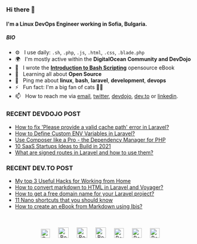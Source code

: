 ### Hi there 👋

#### I'm a Linux DevOps Engineer working in Sofia, Bulgaria.

##### BIO

- ⚙️&nbsp;&nbsp; I use daily: `.sh`, `.php`, `.js`, `.html`, `.css`, `.blade.php`
- 🌍&nbsp;&nbsp; I'm mostly active within the **DigitalOcean Community and DevDojo**
- 📘&nbsp;&nbsp; I wrote the **[Introduction to Bash Scripting](https://github.com/bobbyiliev/introduction-to-bash-scripting)** opensource eBook
- 🌱&nbsp;&nbsp; Learning all about **Open Source**
- 💬&nbsp;&nbsp; Ping me about **linux**, **bash**, **laravel**, **development**, **devops**
- ⚡️&nbsp;&nbsp; Fun fact: I'm a big fan of cats 🐱‍💻
- 📫&nbsp;&nbsp; How to reach me via [email], [twitter], [devdojo], [dev.to] or [linkedin].

### RECENT DEVDOJO POST

<!-- DEVDOJO:START -->
- [How to fix &#039;Please provide a valid cache path&#039; error in Laravel?](https://devdojo.com/bobbyiliev/how-to-fix-please-provide-a-valid-cache-path-error-in-laravel)
- [How to Define Custom ENV Variables in Laravel?](https://devdojo.com/bobbyiliev/how-to-define-custom-env-variables-in-laravel)
- [Use Composer like a Pro - the Dependency Manager for PHP](https://devdojo.com/bobbyiliev/use-composer-like-a-pro-the-dependency-manager-for-php)
- [10 SaaS Startups Ideas to Build in 2021](https://devdojo.com/bobbyiliev/10-saas-startups-ideas-to-build-in-2021)
- [What are signed routes in Laravel and how to use them?](https://devdojo.com/bobbyiliev/what-are-signed-routes-in-laravel-and-how-to-use-them)
<!-- DEVDOJO:END -->

### RECENT DEV.TO POST
<!-- BLOG-POST-LIST:START -->
- [My top 3 Useful Hacks for Working from Home](https://dev.to/bobbyiliev/my-top-3-useful-hacks-for-working-from-home-2im8)
- [How to convert markdown to HTML in Laravel and Voyager?](https://dev.to/bobbyiliev/how-to-convert-markdown-to-html-in-laravel-and-voyager-1g0m)
- [How to get a free domain name for your Laravel project?](https://dev.to/bobbyiliev/how-to-get-a-free-domain-name-for-your-laravel-project-2984)
- [11 Nano shortcuts that you should know](https://dev.to/bobbyiliev/11-nano-shortcuts-that-you-should-know-2od5)
- [How to create an eBook from Markdown using Ibis?](https://dev.to/bobbyiliev/how-to-create-an-ebook-from-markdown-using-ibis-keg)
<!-- BLOG-POST-LIST:END -->


<p align="center">
<br><br>
<a href="https://dev.to/bobbyiliev"> 
<img src="https://d2fltix0v2e0sb.cloudfront.net/dev-badge.svg" alt="Bobby Iliev dev to profile" width="24px"/></a>
&emsp;
<a href= "https://instagram.com/bobby.iliev">
<img src="https://img.icons8.com/ios-glyphs/256/000000/instagram-new.svg" alt="Bobby Iliev instagram profile" width="28px"/></a>
&emsp;
<a href="https://www.paypal.com/paypalme/bobbyiliev">
<img src="https://img.icons8.com/ios-glyphs/256/000000/paypal.png" alt="Bobby Iliev pay pal me profile" width="28px"/></a> 
&emsp;
<a href="https://bobbyiliev.com">
<img src="https://img.icons8.com/material/256/000000/globe--v1.png" alt="Bobby Iliev personal website" width="28px"/></a>
&emsp;
<a href="https://linkedin.com/in/bobby-iliev">
<img src="https://img.icons8.com/ios-filled/256/000000/linkedin.svg" alt="Bobby Iliev linked in profile" width="26px"/></a>
&emsp;
<a href="https://twitter.com/bobbyiliev_">
<img src="https://img.icons8.com/ios-filled/256/000000/twitter.svg" alt="Bobby Iliev twitter profile" width="26px"/></a>
&emsp;
<a href="https://youtube.com/channel/UCQWmdHTeAO0UvaNqve9udRw/">
<img src="https://img.icons8.com/ios-filled/256/000000/youtube.svg" alt="Bobby Iliev YouTube profile" width="26px"/></a>
</p>

[email]: mailto:bobby@bobbyiliev.com
[twitter]: https://twitter.com/bobbyiliev_
[devdojo]: https://devdojo.com/bobbyiliev
[dev.to]: https://dev.to/bobbyiliev
[linkedin]: https://www.linkedin.com/in/bobby-iliev
[youtube]: https://youtube.com/channel/UCQWmdHTeAO0UvaNqve9udRw/

